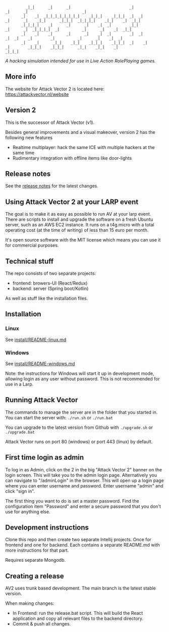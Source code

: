              _|_|      _|      _|                          _|            _|      _|                        _|
           _|    _|  _|_|_|_|_|_|_|_|    _|_|_|    _|_|_|  _|  _|        _|      _|    _|_|      _|_|_|  _|_|_|_|    _|_|    _|  _|_|
           _|_|_|_|    _|      _|      _|    _|  _|        _|_|          _|      _|  _|_|_|_|  _|          _|      _|    _|  _|_|
           _|    _|    _|      _|      _|    _|  _|        _|  _|          _|  _|    _|        _|          _|      _|    _|  _|
           _|    _|      _|_|    _|_|    _|_|_|    _|_|_|  _|    _|          _|        _|_|_|    _|_|_|      _|_|    _|_|    _| 
    _|_|_|

*A hacking simulation intended for use in Live Action RolePlaying games.*

## More info

The website for Attack Vector 2 is located here: https://attackvector.nl/website

## Version 2

This is the successor of Attack Vector (v1). 

Besides general improvements and a visual makeover, version 2 has the following new features

- Realtime multiplayer: hack the same ICE with multiple hackers at the same time
- Rudimentary integration with offline items like door-lights

## Release notes

See the [release notes](RELEASE_NOTES.md) for the latest changes.


## Using Attack Vector 2 at your LARP event

The goal is to make it as easy as possible to run AV at your larp event. There are scripts to install and upgrade the software on a fresh Ubuntu server,
such as an AWS EC2 instance. It runs on a t4g.micro with a total operating cost (at the time of writing) of less than 15 euro per month.

It's open source software with the MIT license which means you can use it for commercial purposes.

## Technical stuff

The repo consists of two separate projects:

- frontend: browers-UI (React/Redux)
- backend: server (Spring boot/Kotlin)

As well as stuff like the installation files.

## Installation

### Linux
See [install/README-linux.md](install/README-linux.md)


### Windows
See [install/README-windows.md](install/README-windows.md)

Note: the instructions for Windows will start it up in development mode, allowing login as any user without password.
This is not recommended for use in a Larp.


## Running Attack Vector
The commands to manage the server are in the folder that you started in. You can start the server with: `./run.sh` or `./run.bat`

You can upgrade to the latest version from Github with `./upgrade.sh` or `./upgrade.bat`


Attack Vector runs on port 80 (windows) or port 443 (linux) by default. 


## First time login as admin

To log in as Admin, click on the 2 in the big "Attack Vector 2" banner on the login screen. This will take you to the admin login page.
Alternatively you can navigate to "/adminLogin" in the browser. This will open up a login page where you can enter username and password. 
Enter username "admin" and click "sign in".

The first thing you want to do is set a master password. Find the configuration item "Password" and enter a secure password
that you don't use for anything else.

## Development instructions

Clone this repo and then create two separate Intellij projects. Once for frontend and one for backend. Each contains a separate README.md with more instructions for that
part.

Requires separate Mongodb.

## Creating a release
AV2 uses trunk based development. The main branch is the latest stable version.

When making changes: 
- In Frontend: run the release.bat script. This will build the React application and copy all relevant files to the backend directory.
- Commit & push all changes.

